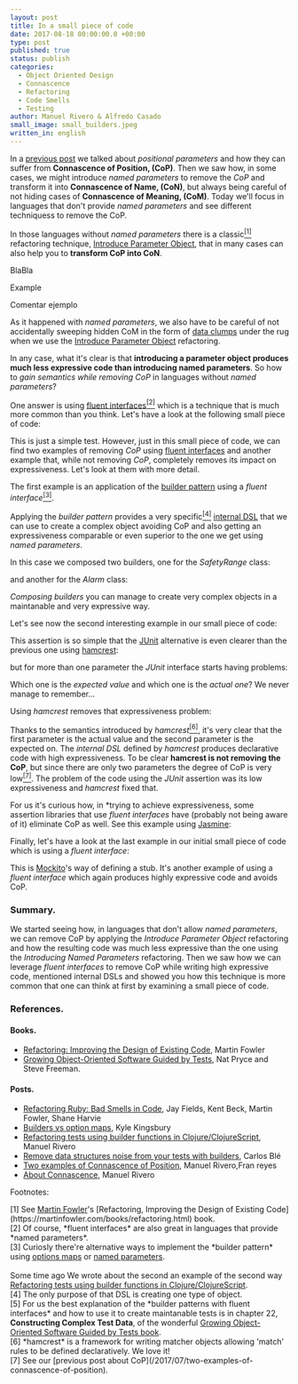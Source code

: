 ```yaml
---
layout: post
title: In a small piece of code
date: 2017-08-18 00:00:00.0 +00:00
type: post
published: true
status: publish
categories:
  - Object Oriented Design
  - Connascence
  - Refactoring
  - Code Smells
  - Testing
author: Manuel Rivero & Alfredo Casado
small_image: small_builders.jpeg
written_in: english
---
```


In a [previous post](/2017/07/two-examples-of-connascence-of-position) we talked about *positional parameters* and how they can suffer from **Connascence of Position, (CoP)**. Then we saw how, in some cases, we might introduce *named parameters* to remove the *CoP* and transform it into **Connascence of Name, (CoN)**, but always being careful of not hiding cases of **Connascence of Meaning, (CoM)**. Today we'll focus in languages that don't provide *named parameters* and see different techniquess to remove the CoP.

In those languages without *named parameters* there is a classic<a href="#nota1"><sup>[1]</sup></a> refactoring technique, [Introduce Parameter Object](https://refactoring.com/catalog/introduceParameterObject.html), that in many cases can also help you to **transform CoP into CoN**. 

BlaBla 

Example

Comentar ejemplo


As it happened with *named parameters*, we also have to be careful of not accidentally sweeping hidden CoM in the form of [data clumps](http://www.informit.com/articles/article.aspx?p=1400866&seqNum=8) under the rug when we use the [Introduce Parameter Object](https://refactoring.com/catalog/introduceParameterObject.html) refactoring.

In any case, what it's clear is that **introducing a parameter object produces much less expressive code than introducing named parameters**. So how to *gain semantics while removing CoP* in languages without *named parameters*?

One answer is using [fluent interfaces](https://en.wikipedia.org/wiki/Fluent_interface)<a href="#nota2"><sup>[2]</sup></a> which is a technique that is much more common than you think. Let's have a look at the following small piece of code:

<script src="https://gist.github.com/trikitrok/26422c2a60a7ec79be7422e561c435ff.js"></script>

This is just a simple test. However, just in this small piece of code, we can find two examples of removing *CoP* using [fluent interfaces](https://en.wikipedia.org/wiki/Fluent_interface) and another example that, while not removing *CoP*, completely removes its impact on expressiveness. Let's look at them with more detail.

The first example is an application of the [builder pattern](http://wiki.c2.com/?BuilderPattern) using a *fluent interface*<a href="#nota3"><sup>[3]</sup></a>.

<script src="https://gist.github.com/trikitrok/d42762b85c695226f069430214d69110.js"></script>

Applying the *builder pattern* provides a very specific<a href="#nota4"><sup>[4]</sup></a> [internal DSL](https://martinfowler.com/bliki/InternalDslStyle.html) that we can use to create a complex object avoiding CoP and also getting an expressiveness comparable or even superior to the one we get using *named parameters*. 

In this case we composed two builders, one for the _SafetyRange_ class:

<script src="https://gist.github.com/trikitrok/d7eab5609348590f7eb070edad4017c1.js"></script>

and another for the _Alarm_ class:

<script src="https://gist.github.com/trikitrok/def882d4489f9906408b3c1626a23057.js"></script>

*Composing builders* you can manage to create very complex objects in a maintanable and very expressive way.

Let's see now the second interesting example in our small piece of code:

<script src="https://gist.github.com/trikitrok/948bd5895f903f2b7ac9a22bfc18a5e6.js"></script>

This assertion is so simple that the [JUnit](http://junit.org/junit5/) alternative is even clearer than the previous one using [hamcrest](https://code.google.com/archive/p/hamcrest/wikis/Tutorial.wiki):

<script src="https://gist.github.com/trikitrok/8127ee504363613bacd7d3a0e5925f03.js"></script>

but for more than one parameter the *JUnit* interface starts having problems: 

<script src="https://gist.github.com/trikitrok/55d79c4b44d4df309b8cc9d92550a3ad.js"></script>

Which one is the *expected value* and which one is the *actual one*? We never manage to remember...

Using *hamcrest* removes that expressiveness problem:

<script src="https://gist.github.com/trikitrok/a93a36a190009b1ee8a9946b9754d16a.js"></script>

Thanks to the semantics introduced by *hamcrest*<a href="#nota6"><sup>[6]</sup></a>, it's very clear that the first parameter is the actual value and the second parameter is the expected on. The *internal DSL* defined by *hamcrest* produces declarative code with high expressiveness. To be clear **hamcrest is not removing the CoP**, but since there are only two parameters the degree of CoP is very low<a href="#nota7"><sup>[7]</sup></a>. The problem of the code using the *JUnit* assertion was its low expressiveness and *hamcrest* fixed that.

For us it's curious how, in *trying to achieve expressiveness, some assertion libraries that use *fluent interfaces* have (probably not being aware of it) eliminate CoP as well. See this example using [Jasmine](https://jasmine.github.io/):

<script src="https://gist.github.com/trikitrok/2c205cd115015baceace3a5483ac23c5.js"></script>

Finally, let's have a look at the last example in our initial small piece of code which is using a *fluent interface*:

<script src="https://gist.github.com/trikitrok/168c5a69b6faf8443789d5f7c9a5a75b.js"></script>

This is [Mockito](http://site.mockito.org/)'s way of defining a stub. It's another example of using a *fluent interface* which again produces highly expressive code and avoids CoP.

### Summary.
We started seeing how, in languages that don't allow *named parameters*, we can remove CoP by applying the *Introduce Parameter Object* refactoring and how the resulting code was much less expressive than the one using the *Introducing Named Parameters* refactoring. Then we saw how we can leverage *fluent interfaces* to remove CoP while writing high expressive code, mentioned internal DSLs and showed you how this technique is more common that one can think at first by examining a small piece of code.

### References.

#### Books.
* [Refactoring: Improving the Design of Existing Code](https://www.goodreads.com/book/show/44936.Refactoring), Martin Fowler
* [Growing Object-Oriented Software Guided by Tests](http://www.growing-object-oriented-software.com/), Nat Pryce and Steve Freeman.

#### Posts.
* [Refactoring Ruby: Bad Smells in Code](http://www.informit.com/articles/article.aspx?p=1400866), Jay Fields, Kent Beck, Martin Fowler, Shane Harvie
* [Builders vs option maps](https://aphyr.com/posts/321-builders-vs-option-maps), Kyle Kingsbury
* [Refactoring tests using builder functions in Clojure/ClojureScript](/2016/10/refactoring-tests-using-builder-functions-in-clojure-clojureScript), Manuel Rivero
* [Remove data structures noise from your tests with builders](/2015/07/remove-data-structures-noise-from-your-tests-with-builders), Carlos Blé
* [Two examples of Connascence of Position](/2017/07/two-examples-of-connascence-of-position), Manuel Rivero,Fran reyes
* [About Connascence](/2017/01/about-connascence), Manuel Rivero

Footnotes:
<div class="foot-note">
  <a name="nota1"></a> [1] See <a href="https://martinfowler.com/">Martin Fowler</a>'s [Refactoring, Improving the Design of Existing Code](https://martinfowler.com/books/refactoring.html) book.
</div>

<div class="foot-note">
  <a name="nota2"></a> [2] Of course, *fluent interfaces* are also great in languages that provide *named parameters*.
</div>

<div class="foot-note">
  <a name="nota3"></a> [3] Curiosly there're alternative ways to implement the *builder pattern* using <a href="https://aphyr.com/posts/321-builders-vs-option-maps">options maps</a> or <a href="https://stackoverflow.com/questions/12633670/whats-the-clojure-way-to-builder-pattern">named parameters</a>.
  <br><br>
  Some time ago We wrote about the second an example of the second way <a href="/2016/10/refactoring-tests-using-builder-functions-in-clojure-clojureScript">Refactoring tests using builder functions in Clojure/ClojureScript</a>.
</div>

<div class="foot-note">
  <a name="nota4"></a> [4] The only purpose of that DSL is creating one type of object.
</div>

<div class="foot-note">
  <a name="nota5"></a> [5] For us the best explanation of the *builder patterns with fluent interfaces* and how to use it to create maintanable tests is in chapter 22, <b>Constructing Complex Test Data</b>, of the wonderful <a href="http://www.growing-object-oriented-software.com/">Growing Object-Oriented Software Guided by Tests book</a>.
</div>

<div class="foot-note">
  <a name="nota6"></a> [6] *hamcrest* is a framework for writing matcher objects allowing 'match' rules to be defined declaratively. We love it!
</div>

<div class="foot-note">
  <a name="nota7"></a> [7] See our [previous post about CoP](/2017/07/two-examples-of-connascence-of-position).
</div>
